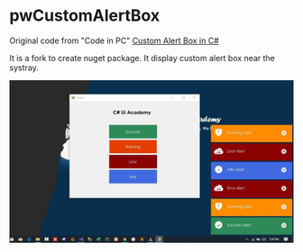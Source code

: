 # pwCustomAlertBox

Original code from "Code in PC" [Custom Alert Box in C#](https://codeinpc.com/custom-alert-box/)

It is a fork to create nuget package.
It display custom alert box near the systray.

![Custom alter box](.\screenshot.jpg)
